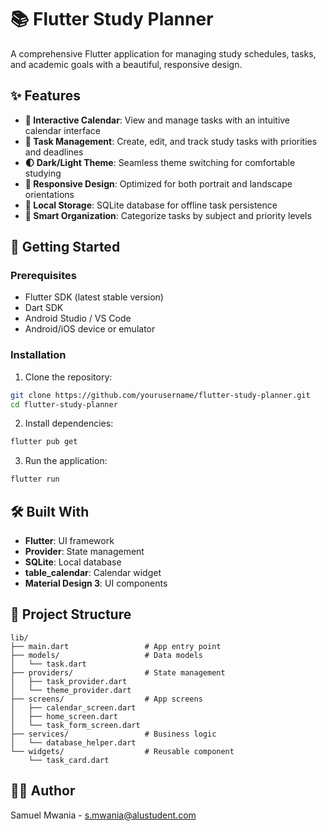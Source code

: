 # 📚 Flutter Study Planner

A comprehensive Flutter application for managing study schedules, tasks, and academic goals with a beautiful, responsive design.

## ✨ Features

- **📅 Interactive Calendar**: View and manage tasks with an intuitive calendar interface
- **📝 Task Management**: Create, edit, and track study tasks with priorities and deadlines
- **🌓 Dark/Light Theme**: Seamless theme switching for comfortable studying
- **📱 Responsive Design**: Optimized for both portrait and landscape orientations
- **💾 Local Storage**: SQLite database for offline task persistence
- **🎯 Smart Organization**: Categorize tasks by subject and priority levels

## 🚀 Getting Started

### Prerequisites
- Flutter SDK (latest stable version)
- Dart SDK
- Android Studio / VS Code
- Android/iOS device or emulator

### Installation

1. Clone the repository:
```bash
git clone https://github.com/yourusername/flutter-study-planner.git
cd flutter-study-planner
```

2. Install dependencies:
```bash
flutter pub get
```

3. Run the application:
```bash
flutter run
```

## 🛠️ Built With

- **Flutter**: UI framework
- **Provider**: State management
- **SQLite**: Local database
- **table_calendar**: Calendar widget
- **Material Design 3**: UI components

## 📖 Project Structure

```
lib/
├── main.dart                 # App entry point
├── models/                   # Data models
│   └── task.dart
├── providers/                # State management
│   ├── task_provider.dart
│   └── theme_provider.dart
├── screens/                  # App screens
│   ├── calendar_screen.dart
│   ├── home_screen.dart
│   └── task_form_screen.dart
├── services/                 # Business logic
│   └── database_helper.dart
└── widgets/                  # Reusable component
    └── task_card.dart
```

## 👨‍💻 Author

Samuel Mwania - [s.mwania@alustudent.com](mailto:s.mwania@alustudent.com)